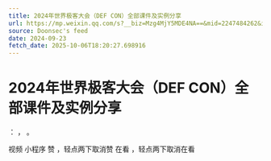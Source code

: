 ```yaml
---
title: 2024年世界极客大会（DEF CON）全部课件及实例分享
url: https://mp.weixin.qq.com/s?__biz=Mzg4MjY5MDE4NA==&mid=2247484262&idx=1&sn=810fb510f124c9b206c9d2de0da0b288
source: Doonsec's feed
date: 2024-09-23
fetch_date: 2025-10-06T18:20:27.698916
---
```


# 2024年世界极客大会（DEF CON）全部课件及实例分享

：
，
。

视频
小程序
赞
，轻点两下取消赞
在看
，轻点两下取消在看